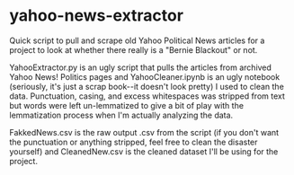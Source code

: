 # yahoo-news-extractor

Quick script to pull and scrape old Yahoo Political News articles for a project to look at whether there really is a "Bernie Blackout" or not.  

YahooExtractor.py is an ugly script that pulls the articles from archived Yahoo News! Politics pages and YahooCleaner.ipynb is an ugly notebook (seriously, it's just a scrap book--it doesn't look pretty) I used to clean the data.  Punctuation, casing, and excess whitespaces was stripped from text but words were left un-lemmatized to give a bit of play with the lemmatization process when I'm actually analyzing the data.

FakkedNews.csv is the raw output .csv from the script (if you don't want the punctuation or anything stripped, feel free to clean the disaster yourself) and CleanedNew.csv is the cleaned dataset I'll be using for the project.
